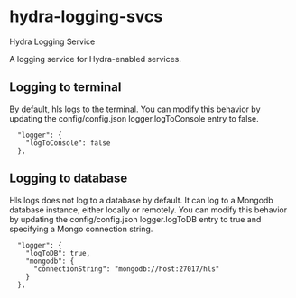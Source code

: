 # hydra-logging-svcs
Hydra Logging Service

A logging service for Hydra-enabled services.

## Logging to terminal

By default, hls logs to the terminal.  You can modify this behavior by updating the config/config.json logger.logToConsole entry to false.

```
  "logger": {
    "logToConsole": false
  },
```

## Logging to database

Hls logs does not log to a database by default.  It can log to a Mongodb database instance, either locally or remotely. You can modify this behavior by updating the config/config.json logger.logToDB entry to true and specifying a Mongo connection string.

```
  "logger": {
    "logToDB": true,
    "mongodb": {
      "connectionString": "mongodb://host:27017/hls"
    }
  },
```

